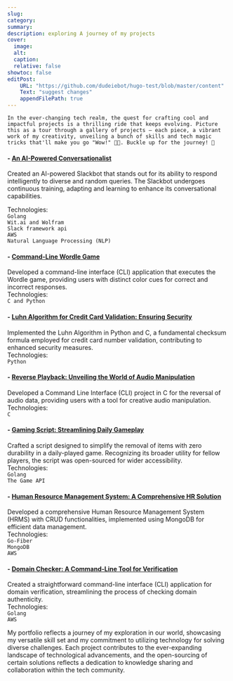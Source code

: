 ```yaml
---
slug:
category:
summary:
description: exploring A journey of my projects
cover:
  image:
  alt:
  caption:
  relative: false
showtoc: false
editPost:
    URL: "https://github.com/dudeiebot/hugo-test/blob/master/content"
    Text: "suggest changes"
    appendFilePath: true 
---
```


`In the ever-changing tech realm, the quest for crafting cool and impactful projects is a thrilling ride that keeps evolving. Picture this as a tour through a gallery of projects – each piece, a vibrant work of my creativity, unveiling a bunch of skills and tech magic tricks that'll make you go "Wow!" 🎩✨. Buckle up for the journey! 🚀`

#### - [An AI-Powered Conversationalist](https://github.com/Dudeiebot/AI-Bot)
Created an AI-powered Slackbot that stands out for its ability to respond intelligently to diverse and random queries. The Slackbot undergoes continuous training, adapting and learning to enhance its conversational capabilities.  
   
 Technologies:  
`Golang`  
`Wit.ai and Wolfram`  
`Slack framework api`  
`AWS`  
`Natural Language Processing (NLP)`  

#### - [Command-Line Wordle Game](https://github.com/Dudeiebot/wordle)
Developed a command-line interface (CLI) application that executes the Wordle game, providing users with distinct color cues for correct and incorrect responses.  
Technologies:  
  `C and Python`

#### - [Luhn Algorithm for Credit Card Validation: Ensuring Security](https://github.com/Dudeiebot/The-luhn-algorithm)
Implemented the Luhn Algorithm in Python and C, a fundamental checksum formula employed for credit card number validation, contributing to enhanced security measures.  
Technologies:  
  `Python`

#### - [Reverse Playback: Unveiling the World of Audio Manipulation](https://github.com/Dudeiebot/reverse)
Developed a Command Line Interface (CLI) project in C for the reversal of audio data, providing users with a tool for creative audio manipulation.  
Technologies:  
`C`

#### - [Gaming Script: Streamlining Daily Gameplay](https://github.com/Dudeiebot/RemGame)
Crafted a script designed to simplify the removal of items with zero durability in a daily-played game. Recognizing its broader utility for fellow players, the script was open-sourced for wider accessibility.  
Technologies:  
  `Golang`  
  `The Game API`  

#### - [Human Resource Management System: A Comprehensive HR Solution](https://github.com/Dudeiebot/an-HRMS)
Developed a comprehensive Human Resource Management System (HRMS) with CRUD functionalities, implemented using MongoDB for efficient data management.  
Technologies:  
  `Go-Fiber`  
  `MongoDB`  
  `AWS`

#### - [Domain Checker: A Command-Line Tool for Verification](https://github.com/Dudeiebot/email-v)
Created a straightforward command-line interface (CLI) application for domain verification, streamlining the process of checking domain authenticity.  
Technologies:  
  `Golang`  
  `AWS`

My portfolio reflects a journey of my exploration in our world, showcasing my versatile skill set and my commitment to utilizing technology for solving diverse challenges. Each project contributes to the ever-expanding landscape of technological advancements, and the open-sourcing of certain solutions reflects a dedication to knowledge sharing and collaboration within the tech community.
